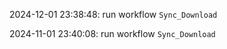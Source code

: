 2024-12-01 23:38:48: run workflow `Sync_Download` 

2024-11-01 23:40:08: run workflow `Sync_Download` 


